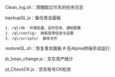 Clean_log.sh：清理超过10天的任务日志


backupQL.js：备份青龙面板

    1. /ql/db  环境变量、定时任务、通知配置
    2. /ql/config/  面板登录信息与设置
    3. /ql/scripts/  脚本文件


restoreQL.sh：恢复青龙面板  # 在Alpine终端手动运行


jb_bean_change.js：京东资产统计


jd_CheckCK.js：京东账号CK检测

